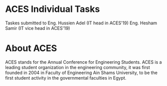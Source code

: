 # ACES Individual Tasks
Taskes submitted to 
Eng. Hussien Adel (IT head in ACES'19)
Eng. Hesham Samir (IT vice head in ACES'19)


# About ACES
ACES stands for the Annual Conference for Engineering Students. 
ACES is a leading student organization in the engineering community, it was first founded in 2004 in Faculty of Engineering Ain Shams University, to be the first student activity in the governmental faculties in Egypt.
